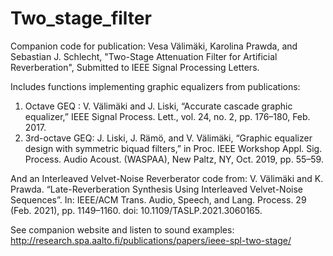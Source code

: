 # Two_stage_filter
Companion code for publication: Vesa Välimäki, Karolina Prawda, and Sebastian J. Schlecht, "Two-Stage Attenuation Filter for Artificial Reverberation", Submitted to IEEE Signal Processing Letters.

Includes functions implementing graphic equalizers from publications:
1. Octave GEQ : V. Välimäki and J. Liski, “Accurate cascade graphic equalizer,” IEEE Signal Process. Lett., vol. 24, no. 2, pp. 176–180, Feb. 2017.
2. 3rd-octave GEQ: J. Liski, J. Rämö, and V. Välimäki, “Graphic equalizer design with symmetric biquad filters,” in Proc. IEEE Workshop Appl. Sig. Process. Audio Acoust. (WASPAA), New Paltz, NY, Oct. 2019, pp. 55–59.

And an Interleaved Velvet-Noise Reverberator code from: 
V. Välimäki and K. Prawda. “Late-Reverberation Synthesis Using Interleaved Velvet-Noise Sequences”. In: IEEE/ACM Trans. Audio, Speech, and Lang. Process. 29 (Feb. 2021), pp. 1149–1160. doi: 10.1109/TASLP.2021.3060165.

See companion website and listen to sound examples: http://research.spa.aalto.fi/publications/papers/ieee-spl-two-stage/
